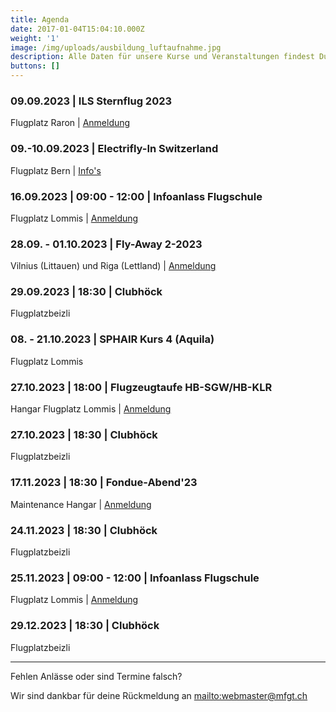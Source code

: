 ```yaml
---
title: Agenda
date: 2017-01-04T15:04:10.000Z
weight: '1'
image: /img/uploads/ausbildung_luftaufnahme.jpg
description: Alle Daten für unsere Kurse und Veranstaltungen findest Du in unserer Agenda.
buttons: []
---
```

### 09.09.2023 | ILS Sternflug 2023

Flugplatz Raron | [Anmeldung](https://www.flightforum.ch/board/sternflug-2023/)

### 09.-10.09.2023 | Electrifly-In Switzerland

Flugplatz Bern | [Info's](https://electrifly-in.ch/de/mission-2/)

### 16.09.2023 | 09:00 - 12:00 | Infoanlass Flugschule

Flugplatz Lommis | [Anmeldung](https://docs.google.com/forms/d/e/1FAIpQLSd3JpxXrOxj7fl_Zm0az8h-jQsAsB1TOEE2-HsOPYoi29qRUw/viewform)

### 28.09. - 01.10.2023 | Fly-Away 2-2023

Vilnius (Littauen) und Riga (Lettland) | [Anmeldung](https://xoyondo.com/dp/1emH6HZap2aV3Lg)

### 29.09.2023 | 18:30 | Clubhöck

Flugplatzbeizli

### 08. - 21.10.2023 | SPHAIR Kurs 4 (Aquila)

Flugplatz Lommis

### 27.10.2023 | 18:00 | Flugzeugtaufe HB-SGW/HB-KLR

Hangar Flugplatz Lommis | [Anmeldung](https://doodle.com/meeting/participate/id/b69lY7Ra)

### 27.10.2023 | 18:30 | Clubhöck

Flugplatzbeizli

### 17.11.2023 | 18:30 | Fondue-Abend'23

Maintenance Hangar | [Anmeldung](https://doodle.com/meeting/participate/id/ep2p9Lyb)

### 24.11.2023 | 18:30 | Clubhöck

Flugplatzbeizli

### 25.11.2023 | 09:00 - 12:00 | Infoanlass Flugschule

Flugplatz Lommis | [Anmeldung](https://docs.google.com/forms/d/e/1FAIpQLSd3JpxXrOxj7fl_Zm0az8h-jQsAsB1TOEE2-HsOPYoi29qRUw/viewform)

### 29.12.2023 | 18:30 | Clubhöck

Flugplatzbeizli

<hr>

Fehlen Anlässe oder sind Termine falsch?

Wir sind dankbar für deine Rückmeldung an <mailto:webmaster@mfgt.ch>
